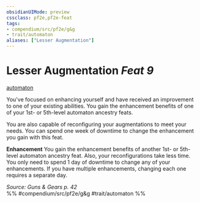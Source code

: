 ```yaml
---
obsidianUIMode: preview
cssclass: pf2e,pf2e-feat
tags:
- compendium/src/pf2e/g&g
- trait/automaton
aliases: ["Lesser Augmentation"]
---
```

# Lesser Augmentation  *Feat 9*  
[automaton](../../rules/traits/automaton-g-g.md)  


You've focused on enhancing yourself and have received an improvement to one of your existing abilities. You gain the enhancement benefits of one of your 1st- or 5th-level automaton ancestry feats.

You are also capable of reconfiguring your augmentations to meet your needs. You can spend one week of downtime to change the enhancement you gain with this feat.

**Enhancement** You gain the enhancement benefits of another 1st- or 5th-level automaton ancestry feat. Also, your reconfigurations take less time. You only need to spend 1 day of downtime to change any of your enhancements. If you have multiple enhancements, changing each one requires a separate day.

*Source: Guns & Gears p. 42*  
%% #compendium/src/pf2e/g&g #trait/automaton %%